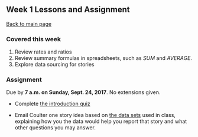 ## Week 1 Lessons and Assignment
[Back to main page](https://coulterjones.github.io/New-School-NND-III-lichter/)

### Covered this week 
1. Review rates and ratios
2. Review summary formulas in spreadsheets, such as _SUM_ and _AVERAGE_.
3. Explore data sourcing for stories


### Assignment

Due by **7 a.m. on Sunday, Sept. 24, 2017**. No extensions given.


- Complete [the introduction quiz](https://docs.google.com/forms/d/e/1FAIpQLSdf-XB0m67goMf7zOY87FO4sYG91cOEzChTCmpqdC7j8XQ4kg/viewform?usp=sf_link)

- Email Coulter one story idea based on [the data sets](https://drive.google.com/drive/folders/0BwZ0ZPmeMXDkWVp2QnRoYzBncXM) used in class, explaining how you the data would help you report that story and what other questions you may answer. 
